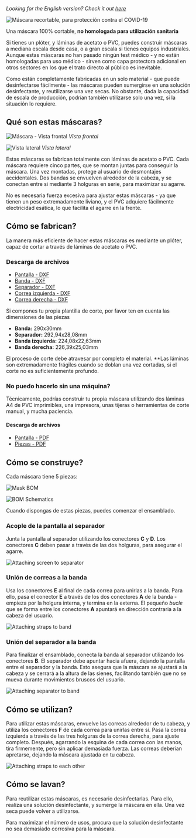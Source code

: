 _Looking for the English version? Check it out [here](/README-en.md)_

![Máscara recortable, para protección contra el COVID-19](/static/banner-es.png)

Una máscara 100% cortable, **no homologada para utilización sanitaria**

Si tienes un plóter, y láminas de acetato o PVC, puedes construir máscaras a mediana escala desde casa, o a gran escala si tienes equipos industriales. Aunque estas máscaras no han pasado ningún test médico - y no están homologadas para uso médico - sirven como capa protectora adicional en otros sectores en los que el trato directo al público es inevitable.

Como están completamente fabricadas en un solo material - que puede desinfectarse fácilmente - las máscaras pueden sumergirse en una solución desinfectante, y reutilizarse una vez secas. No obstante, dada la capacidad de escala de producción, podrían también utilizarse solo una vez, si la situación lo requiere.

## Qué son estas máscaras?

![Máscara - Vista frontal](/static/assembled-front.png)
_Vista frontal_

![Vista lateral](/static/assembled-side.png)
_Vista lateral_

Estas máscaras se fabrican totalmente con láminas de acetato o PVC. Cada máscara requiere cinco partes, que se montan juntas para conseguir la máscara. Una vez montadas, protege al usuario de desmontajes accidentales. Dos bandas se envuelven alrededor de la cabeza, y se conectan entre si mediante 3 holguras en serie, para maximizar su agarre. 

No es necesaria fuerza excesiva para ajustar estas máscaras - ya que tienen un peso extremadamente liviano, y el PVC adquiere fácilmente electricidad esática, lo que facilita el agarre en la frente.

## Cómo se fabrican?

La manera más eficiente de hacer estas máscaras es mediante un plóter, capaz de cortar a través de láminas de acetato o PVC. 

### Descarga de archivos

* [Pantalla - DXF](https://github.com/pesama/covid19-cuttable-mask/raw/master/files/dxf/screen.pdf)
* [Banda - DXF](https://github.com/pesama/covid19-cuttable-mask/raw/master/files/dxf/band.pdf)
* [Separador - DXF](https://github.com/pesama/covid19-cuttable-mask/raw/master/files/dxf/separator.pdf)
* [Correa izquierda - DXF](https://github.com/pesama/covid19-cuttable-mask/raw/master/files/dxf/strap-left.pdf)
* [Correa derecha - DXF](https://github.com/pesama/covid19-cuttable-mask/raw/master/files/dxf/strap-right.pdf)

Si compones tu propia plantilla de corte, por favor ten en cuenta las dimensiones de las piezas

* **Banda:** 290x30mm
* **Separador:** 292,94x28,08mm
* **Banda izquierda:** 224,08x22,63mm
* **Banda derecha:** 226,39x25,03mm

El proceso de corte debe atravesar por completo el material. **Las láminas son extremadamente frágiles cuando se doblan una vez cortadas, si el corte no es suficientemente profundo.

### No puedo hacerlo sin una máquina?

Técnicamente, podrías construir tu propia máscara utilizando dos láminas A4 de PVC imprimibles, una impresora, unas tijeras o herramientas de corte manual, y mucha paciencia. 

#### Descarga de archivos

* [Pantalla - PDF](https://github.com/pesama/covid19-cuttable-mask/raw/master/files/protective-screen.pdf)
* [Piezas - PDF](https://github.com/pesama/covid19-cuttable-mask/raw/master/files/straps.pdf)

## Cómo se construye?

Cada máscara tiene 5 piezas:

![Mask BOM](/static/mask-bom.png)

![BOM Schematics](/static/bom-schematic.png)

Cuando dispongas de estas piezas, puedes comenzar el ensamblado.

### Acople de la pantalla al separador

Junta la pantalla al separador utilizando los conectores **C** y **D**. Los conectores **C** deben pasar a través de las dos holguras, para asegurar el agarre.

![Attaching screen to separator](/static/screen-separator.png)

### Unión de correas a la banda

Usa los conectores **E** al final de cada correa para unirlas a la banda. Para ello, pasa el conector **E** a través de los dos conectores **A** de la banda - empieza por la holgura interna, y termina en la externa. El pequeño _bucle_ que se forma entre los conectores **A** apuntará en dirección contraria a la cabeza del usuario.

![Attaching straps to band](/static/band-straps.png)

### Unión del separador a la banda

Para finalizar el ensamblado, conecta la banda al separador utilizando los conectores **B**. El separador debe apuntar hacia afuera, dejando la pantalla entre el separador y la banda. Esto asegura que la máscara se ajustará a la cabeza y se cerrará a la altura de las sienes, facilitando también que no se mueva durante movimientos bruscos del usuario.

![Attaching separator to band](/static/band-separator.png)

## Cómo se utilizan?

Para utilizar estas máscaras, envuelve las correas alrededor de tu cabeza, y utiliza los conectores **F** de cada correa para unirlas entre sí. Pasa la correa izquierda a través de las tres holguras de la correa derecha, para ajuste completo. Después, agarrando la esquina de cada correa con las manos, tira firmemente, pero sin aplicar demasiada fuerza. Las correas deberían apretarse, dejando la máscara ajustada en tu cabeza.

![Attaching straps to each other](/static/assembled-straps.png)

## Cómo se lavan?

Para reutilizar estas máscaras, es necesario desinfectarlas. Para ello, realiza una solución desinfectante, y sumerge la máscara en ella. Una vez seca puede volver a utilizarse.

Para maximizar el número de usos, procura que la solución desinfectante no sea demasiado corrosiva para la máscara.